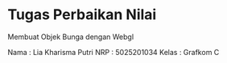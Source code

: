 # Tugas Perbaikan Nilai
Membuat Objek Bunga dengan Webgl

Nama : Lia Kharisma Putri
NRP : 5025201034
Kelas : Grafkom C
